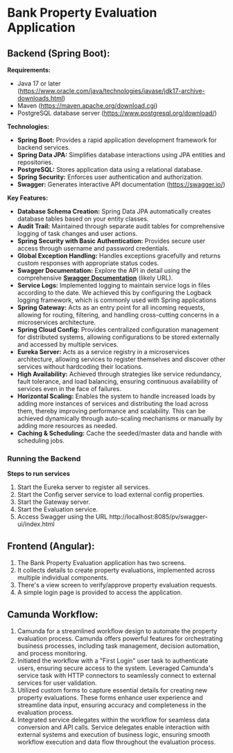 # Bank Property Evaluation Application


## Backend (Spring Boot):

**Requirements:**

* Java 17 or later (https://www.oracle.com/java/technologies/javase/jdk17-archive-downloads.html)
* Maven (https://maven.apache.org/download.cgi)
* PostgreSQL database server (https://www.postgresql.org/download/)

**Technologies:**

* **Spring Boot:** Provides a rapid application development framework for backend services.
* **Spring Data JPA:** Simplifies database interactions using JPA entities and repositories.
* **PostgreSQL:** Stores application data using a relational database.
* **Spring Security:** Enforces user authentication and authorization.
* **Swagger:** Generates interactive API documentation (https://swagger.io/)

**Key Features:**

* **Database Schema Creation:** Spring Data JPA automatically creates database tables based on your entity classes.
* **Audit Trail:** Maintained through separate audit tables for comprehensive logging of task changes and user actions.
* **Spring Security with Basic Authentication:** Provides secure user access through username and password credentials.
* **Global Exception Handling:** Handles exceptions gracefully and returns custom responses with appropriate status codes.
* **Swagger Documentation:** Explore the API in detail using the comprehensive **[Swagger Documentation](http://localhost:8080/swagger-ui.html)** (likely URL).
* **Service Logs:** Implemented logging to maintain service logs in files according to the date. We achieved this by configuring the Logback logging framework, which is commonly used with Spring applications
* **Spring Gateway:** Acts as an entry point for all incoming requests, allowing for routing, filtering, and handling cross-cutting concerns in a microservices architecture.
* **Spring Cloud Config:** Provides centralized configuration management for distributed systems, allowing configurations to be stored externally and accessed by multiple services.
* **Eureka Server:** Acts as a service registry in a microservices architecture, allowing services to register themselves and discover other services without hardcoding their locations.
* **High Availability:** Achieved through strategies like service redundancy, fault tolerance, and load balancing, ensuring continuous availability of services even in the face of failures.
* **Horizontal Scaling:** Enables the system to handle increased loads by adding more instances of services and distributing the load across them, thereby improving performance and scalability. This can be achieved dynamically through auto-scaling mechanisms or manually by adding more resources as needed.
* **Caching & Scheduling:** Cache the seeded/master data and handle with scheduling jobs.
### Running the Backend

**Steps to run services**

1. Start the Eureka server to register all services.
2. Start the Config server service to load external config properties.
3. Start the Gateway server.
4. Start the Evaluation service.
5. Access Swagger using the URL http://localhost:8085/pv/swagger-ui/index.html

## Frontend (Angular):

1. The Bank Property Evaluation application has two screens.
2. It collects details to create property evaluations, implemented across multiple individual components.
3. There's a view screen to verify/approve property evaluation requests.
4. A simple login page is provided to access the application.

## Camunda Workflow:

1. Camunda for a streamlined workflow design to automate the property evaluation process. Camunda offers powerful features for orchestrating business processes, including task management, decision automation, and process monitoring.
2. Initiated the workflow with a "First Login" user task to authenticate users, ensuring secure access to the system. Leveraged Camunda's service task with HTTP connectors to seamlessly connect to external services for user validation.
3. Utilized custom forms to capture essential details for creating new property evaluations. These forms enhance user experience and streamline data input, ensuring accuracy and completeness in the evaluation process.
4. Integrated service delegates within the workflow for seamless data conversion and API calls. Service delegates enable interaction with external systems and execution of business logic, ensuring smooth workflow execution and data flow throughout the evaluation process.


